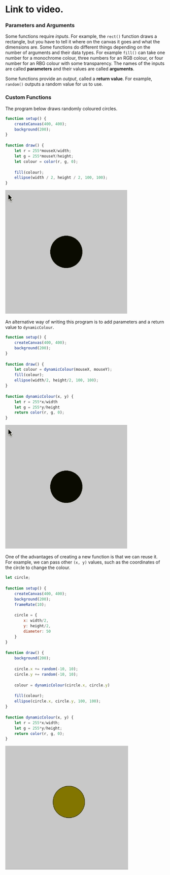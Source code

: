 # Link to video.

### Parameters and Arguments

Some functions require *inputs*. For example, the `rect()` function draws a rectangle, but you have to tell it where on the canvas it goes and what the dimensions are. Some functions do different things depending on the number of arguments and their data types. For example `fill()` can take one number for a monochrome colour, three numbers for an RGB colour, or four number for an RBG colour with some transparency. The names of the inputs are called **parameters** and their values are called **arguments**. 

Some functions provide an *output*, called a **return value**. For example, `random()` outputs a random value for us to use.

### Custom Functions

The program below draws randomly coloured circles.

```js
function setup() {
    createCanvas(400, 400);
    background(200);
}

function draw() {
    let r = 255*mouseX/width;
    let g = 255*mouseY/height;
    let colour = color(r, g, 0);
    
    fill(colour);
    ellipse(width / 2, height / 2, 100, 100);
}
```

![](../../Images/dynamic_colour_1.gif)

An alternative way of writing this program is to add parameters and a return value to `dynamicColour`.

```js
function setup() {
    createCanvas(400, 400);
    background(200);
}

function draw() {
    let colour = dynamicColour(mouseX, mouseY);
    fill(colour);
    ellipse(width/2, height/2, 100, 100);
}

function dynamicColour(x, y) {
    let r = 255*x/width
    let g = 255*y/height
    return color(r, g, 0);
}
```

![](../../Images/dynamic_colour_1.gif)

One of the advantages of creating a new function is that we can reuse it. For example, we can pass other `(x, y)` values, such as the coordinates of the circle to change the colour.

```js
let circle;

function setup() {
    createCanvas(400, 400);
    background(200);
    frameRate(10);
    
    circle = {
        x: width/2,
        y: height/2,
        diameter: 50
    }
}

function draw() {
    background(200);
    
    circle.x += random(-10, 10);
    circle.y += random(-10, 10);
    
    colour = dynamicColour(circle.x, circle.y)
    
    fill(colour);
    ellipse(circle.x, circle.y, 100, 100);
}

function dynamicColour(x, y) {
    let r = 255*x/width;
    let g = 255*y/height;
    return color(r, g, 0);
}
```

![](../../Images/dynamic_colour_2.gif)
